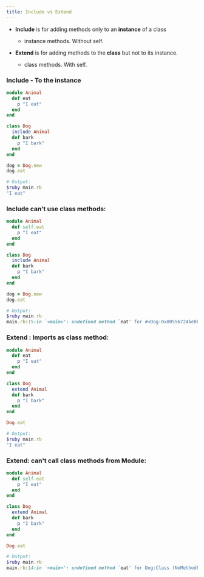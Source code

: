 ```yaml
---
title: Include vs Extend
---
```


- **Include** is for adding methods only to an **instance** of a class
  - instance methods. Without self.

- **Extend** is for adding methods to the **class** but not to its instance.
  - class methods. With self.

### Include - To the instance

```rb
module Animal
  def eat
    p "I eat"
  end
end

class Dog
  include Animal
  def bark
    p "I bark"
  end
end

dog = Dog.new
dog.eat

# Output:
$ruby main.rb
"I eat"
```

### Include can't use class methods:

```rb
module Animal
  def self.eat
    p "I eat"
  end
end

class Dog
  include Animal
  def bark
    p "I bark"
  end
end

dog = Dog.new
dog.eat

# Output:
$ruby main.rb
main.rb:15:in `<main>': undefined method `eat' for #<Dog:0x00556724be0bf0> (NoMethodError)
```

### Extend : Imports as class method:

```rb
module Animal
  def eat
    p "I eat"
  end
end

class Dog
  extend Animal
  def bark
    p "I bark"
  end
end

Dog.eat

# Output:
$ruby main.rb
"I eat"
```

### Extend: can't call class methods from Module:

```rb
module Animal
  def self.eat
    p "I eat"
  end
end

class Dog
  extend Animal
  def bark
    p "I bark"
  end
end

Dog.eat

# Output:
$ruby main.rb
main.rb:14:in `<main>': undefined method `eat' for Dog:Class (NoMethodError)
```
